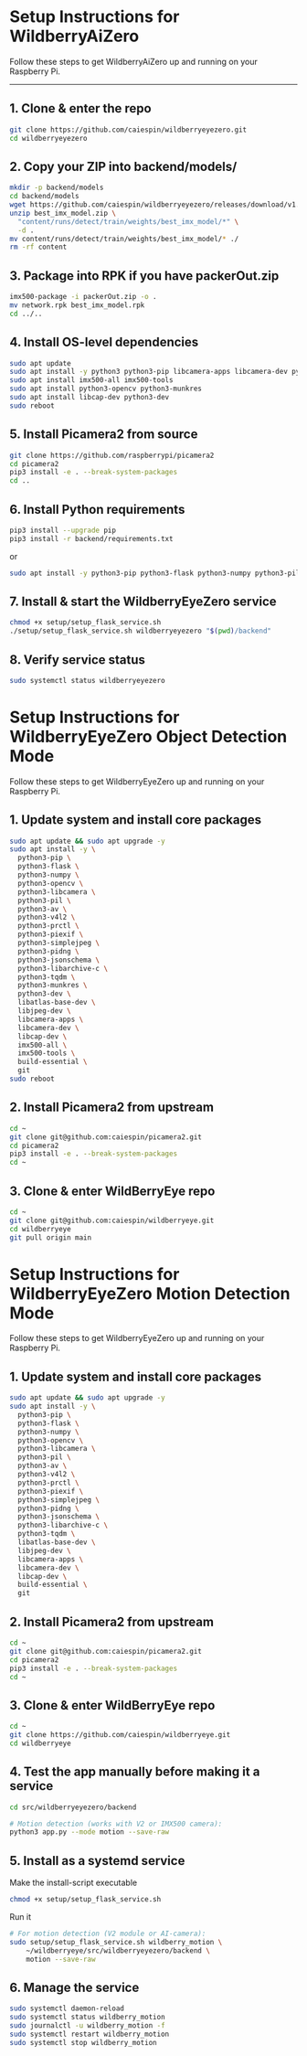# Setup Instructions for WildberryAiZero

Follow these steps to get WildberryAiZero up and running on your Raspberry Pi.

---

## 1. Clone & enter the repo
```bash
git clone https://github.com/caiespin/wildberryeyezero.git
cd wildberryeyezero
```
## 2. Copy your ZIP into backend/models/
```bash
mkdir -p backend/models
cd backend/models
wget https://github.com/caiespin/wildberryeyezero/releases/download/v1.0.0/best_imx_model.zip
unzip best_imx_model.zip \
  "content/runs/detect/train/weights/best_imx_model/*" \
  -d .
mv content/runs/detect/train/weights/best_imx_model/* ./
rm -rf content
```

## 3. Package into RPK if you have packerOut.zip
```bash
imx500-package -i packerOut.zip -o .
mv network.rpk best_imx_model.rpk
cd ../..
```

## 4. Install OS-level dependencies
```bash
sudo apt update
sudo apt install -y python3 python3-pip libcamera-apps libcamera-dev python3-libcamera python3-kms++
sudo apt install imx500-all imx500-tools
sudo apt install python3-opencv python3-munkres
sudo apt install libcap-dev python3-dev
sudo reboot
```

## 5. Install Picamera2 from source
```bash
git clone https://github.com/raspberrypi/picamera2
cd picamera2
pip3 install -e . --break-system-packages
cd ..
```

## 6. Install Python requirements
```bash
pip3 install --upgrade pip
pip3 install -r backend/requirements.txt
```
or 
```bash
sudo apt install -y python3-pip python3-flask python3-numpy python3-pillow
```

## 7. Install & start the WildberryEyeZero service
```bash
chmod +x setup/setup_flask_service.sh
./setup/setup_flask_service.sh wildberryeyezero "$(pwd)/backend"
```

## 8. Verify service status
```bash
sudo systemctl status wildberryeyezero
```

# Setup Instructions for WildberryEyeZero Object Detection Mode

Follow these steps to get WildberryEyeZero up and running on your Raspberry Pi.

## 1. Update system and install core packages
```bash
sudo apt update && sudo apt upgrade -y
sudo apt install -y \
  python3-pip \
  python3-flask \
  python3-numpy \
  python3-opencv \
  python3-libcamera \
  python3-pil \
  python3-av \
  python3-v4l2 \
  python3-prctl \
  python3-piexif \
  python3-simplejpeg \
  python3-pidng \
  python3-jsonschema \
  python3-libarchive-c \
  python3-tqdm \
  python3-munkres \
  python3-dev \
  libatlas-base-dev \
  libjpeg-dev \
  libcamera-apps \
  libcamera-dev \
  libcap-dev \
  imx500-all \
  imx500-tools \
  build-essential \
  git
sudo reboot
```

## 2. Install Picamera2 from upstream
```bash
cd ~
git clone git@github.com:caiespin/picamera2.git
cd picamera2
pip3 install -e . --break-system-packages
cd ~
```

## 3. Clone & enter WildBerryEye repo
```bash
cd ~
git clone git@github.com:caiespin/wildberryeye.git
cd wildberryeye
git pull origin main
```

# Setup Instructions for WildberryEyeZero Motion Detection Mode

Follow these steps to get WildberryEyeZero up and running on your Raspberry Pi.

## 1. Update system and install core packages
```bash
sudo apt update && sudo apt upgrade -y
sudo apt install -y \
  python3-pip \
  python3-flask \
  python3-numpy \
  python3-opencv \
  python3-libcamera \
  python3-pil \
  python3-av \
  python3-v4l2 \
  python3-prctl \
  python3-piexif \
  python3-simplejpeg \
  python3-pidng \
  python3-jsonschema \
  python3-libarchive-c \
  python3-tqdm \
  libatlas-base-dev \
  libjpeg-dev \
  libcamera-apps \
  libcamera-dev \
  libcap-dev \
  build-essential \
  git
```
## 2. Install Picamera2 from upstream
```bash
cd ~
git clone git@github.com:caiespin/picamera2.git
cd picamera2
pip3 install -e . --break-system-packages
cd ~
```

## 3. Clone & enter WildBerryEye repo
```bash
cd ~
git clone https://github.com/caiespin/wildberryeye.git
cd wildberryeye
```

## 4. Test the app manually before making it a service
```bash
cd src/wildberryeyezero/backend

# Motion detection (works with V2 or IMX500 camera):
python3 app.py --mode motion --save-raw
```

## 5. Install as a systemd service
Make the install-script executable
```bash
chmod +x setup/setup_flask_service.sh
```
Run it
 ```bash
# For motion detection (V2 module or AI‑camera):
sudo setup/setup_flask_service.sh wildberry_motion \
     ~/wildberryeye/src/wildberryeyezero/backend \
     motion --save-raw
```

## 6. Manage the service
```bash
sudo systemctl daemon-reload
sudo systemctl status wildberry_motion
sudo journalctl -u wildberry_motion -f
sudo systemctl restart wildberry_motion
sudo systemctl stop wildberry_motion
```
